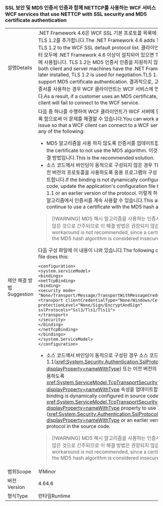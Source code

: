 ### <a name="wcf-services-that-use-nettcp-with-ssl-security-and-md5-certificate-authentication"></a><span data-ttu-id="f847c-101">SSL 보안 및 MD5 인증서 인증과 함께 NETTCP를 사용하는 WCF 서비스</span><span class="sxs-lookup"><span data-stu-id="f847c-101">WCF services that use NETTCP with SSL security and MD5 certificate authentication</span></span>

|   |   |
|---|---|
|<span data-ttu-id="f847c-102">설명</span><span class="sxs-lookup"><span data-stu-id="f847c-102">Details</span></span>|<span data-ttu-id="f847c-103">.NET Framework 4.6은 WCF SSL 기본 프로토콜 목록에 TLS 1.1 및 TLS 1.2를 추가합니다.</span><span class="sxs-lookup"><span data-stu-id="f847c-103">The .NET Framework 4.6 adds TLS 1.1 and TLS 1.2 to the WCF SSL default protocol list.</span></span> <span data-ttu-id="f847c-104">클라이언트와 서버 컴퓨터 모두에 .NET Framework 4.6 이상이 설치되어 있으면 TLS 1.2가 협상에 사용됩니다. TLS 1.2는 MD5 인증서 인증을 지원하지 않습니다.</span><span class="sxs-lookup"><span data-stu-id="f847c-104">When both client and server machines have the .NET Framework 4.6 or later installed, TLS 1.2 is used for negotiation.TLS 1.2 does not support MD5 certificate authentication.</span></span> <span data-ttu-id="f847c-105">결과적으로, 고객이 MD5 인증서를 사용하는 경우 WCF 클라이언트는 WCF 서비스에 연결하지 못합니다.</span><span class="sxs-lookup"><span data-stu-id="f847c-105">As a result, if a customer uses an MD5 certificate, the WCF client will fail to connect to the WCF service.</span></span>|
|<span data-ttu-id="f847c-106">제안 해결 방법</span><span class="sxs-lookup"><span data-stu-id="f847c-106">Suggestion</span></span>|<span data-ttu-id="f847c-107">다음 중 하나를 수행하여 WCF 클라이언트가 WCF 서버에 연결할 수 있도록 함으로써 이 문제를 해결할 수 있습니다.</span><span class="sxs-lookup"><span data-stu-id="f847c-107">You can work around this issue so that a WCF client can connect to a WCF server by doing any of the following:</span></span><ul><li><span data-ttu-id="f847c-108">MD5 알고리즘을 사용 하지 않도록 인증서를 업데이트합니다.</span><span class="sxs-lookup"><span data-stu-id="f847c-108">Update the certificate to not use the MD5 algorithm.</span></span> <span data-ttu-id="f847c-109">이것은 권장되는 해결 방법입니다.</span><span class="sxs-lookup"><span data-stu-id="f847c-109">This is the recommended solution.</span></span></li><li><span data-ttu-id="f847c-110">소스 코드에서 바인딩이 동적으로 구성되지 않은 경우 TLS 1.1 또는 이전 버전의 프로토콜을 사용하도록 응용 프로그램의 구성 파일을 업데이트합니다.</span><span class="sxs-lookup"><span data-stu-id="f847c-110">If the binding is not dynamically configured in source code, update the application's configuration file to use TLS 1.1 or an earlier version of the protocol.</span></span> <span data-ttu-id="f847c-111">이렇게 하면 MD5 해시 알고리즘에서 인증서를 계속 사용할 수 있습니다.</span><span class="sxs-lookup"><span data-stu-id="f847c-111">This allows you to continue to use a certificate with the MD5 hash algorithm.</span></span></li></ul> <blockquote> [!WARNING] <span data-ttu-id="f847c-112">MD5 해시 알고리즘을 사용하는 인증서는 안전하지 않은 것으로 간주되므로 이 해결 방법은 권장되지 않습니다.</span><span class="sxs-lookup"><span data-stu-id="f847c-112">This workaround is not recommended, since a certificate with the MD5 hash algorithm is considered insecure.</span></span></blockquote> <span data-ttu-id="f847c-113">다음 구성 파일에 이 내용이 나와 있습니다.</span><span class="sxs-lookup"><span data-stu-id="f847c-113">The following configuration file does this:</span></span><pre><code class="language-xml">&lt;configuration&gt;&#13;&#10;&lt;system.serviceModel&gt;&#13;&#10;&lt;bindings&gt;&#13;&#10;&lt;netTcpBinding&gt;&#13;&#10;&lt;binding&gt;&#13;&#10;&lt;security mode= &quot;None/Transport/Message/TransportWithMessageCredential&quot; &gt;&#13;&#10;&lt;transport clientCredentialType=&quot;None/Windows/Certificate&quot;&#13;&#10;protectionLevel=&quot;None/Sign/EncryptAndSign&quot;&#13;&#10;sslProtocols=&quot;Ssl3/Tls1/Tls11&quot;&gt;&#13;&#10;&lt;/transport&gt;&#13;&#10;&lt;/security&gt;&#13;&#10;&lt;/binding&gt;&#13;&#10;&lt;/netTcpBinding&gt;&#13;&#10;&lt;/bindings&gt;&#13;&#10;&lt;/system.ServiceModel&gt;&#13;&#10;&lt;/configuration&gt;&#13;&#10;</code></pre><ul><li><span data-ttu-id="f847c-114">소스 코드에서 바인딩이 동적으로 구성된 경우 소스 코드에서 TLS 1.1(<xref:System.Security.Authentication.SslProtocols.Tls11?displayProperty=nameWithType>) 또는 이전 버전의 프로토콜을 사용하도록 <xref:System.ServiceModel.TcpTransportSecurity.SslProtocols?displayProperty=nameWithType> 속성을 업데이트합니다.</span><span class="sxs-lookup"><span data-stu-id="f847c-114">If the binding is dynamically configured in source code, update the <xref:System.ServiceModel.TcpTransportSecurity.SslProtocols?displayProperty=nameWithType> property to use TLS 1.1 (<xref:System.Security.Authentication.SslProtocols.Tls11?displayProperty=nameWithType> or an earlier version of the protocol in the source code.</span></span></li></ul> <blockquote> [!WARNING] <span data-ttu-id="f847c-115">MD5 해시 알고리즘을 사용하는 인증서는 안전하지 않은 것으로 간주되므로 이 해결 방법은 권장되지 않습니다.</span><span class="sxs-lookup"><span data-stu-id="f847c-115">This workaround is not recommended, since a certificate with the MD5 hash algorithm is considered insecure.</span></span></blockquote> |
|<span data-ttu-id="f847c-116">범위</span><span class="sxs-lookup"><span data-stu-id="f847c-116">Scope</span></span>|<span data-ttu-id="f847c-117">부</span><span class="sxs-lookup"><span data-stu-id="f847c-117">Minor</span></span>|
|<span data-ttu-id="f847c-118">버전</span><span class="sxs-lookup"><span data-stu-id="f847c-118">Version</span></span>|<span data-ttu-id="f847c-119">4.6</span><span class="sxs-lookup"><span data-stu-id="f847c-119">4.6</span></span>|
|<span data-ttu-id="f847c-120">형식</span><span class="sxs-lookup"><span data-stu-id="f847c-120">Type</span></span>|<span data-ttu-id="f847c-121">런타임</span><span class="sxs-lookup"><span data-stu-id="f847c-121">Runtime</span></span>|

